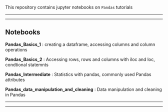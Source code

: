 This repository contains jupyter notebooks on `Pandas` tutorials
***
***
## Notebooks

**Pandas_Basics_1** : creating a dataframe, accessing columns and column operations

**Pandas_Basics_2** : Accessing rows, rows and columns with iloc and loc, condtional statemnts

**Pandas_Intermediate** : Statistics with pandas, commonly used Pandas attributes

**Pandas_data_manipulation_and_cleaning** : Data manipulation and cleaning in Pandas

***
***
